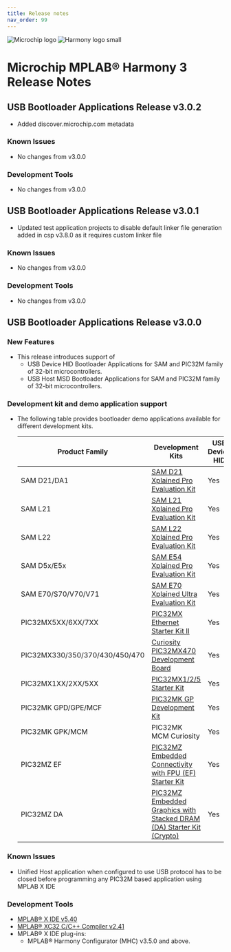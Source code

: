 ```yaml
---
title: Release notes
nav_order: 99
---
```


![Microchip logo](https://raw.githubusercontent.com/wiki/Microchip-MPLAB-Harmony/Microchip-MPLAB-Harmony.github.io/images/microchip_logo.png)
![Harmony logo small](https://raw.githubusercontent.com/wiki/Microchip-MPLAB-Harmony/Microchip-MPLAB-Harmony.github.io/images/microchip_mplab_harmony_logo_small.png)

# Microchip MPLAB® Harmony 3 Release Notes

## USB Bootloader Applications Release v3.0.2

- Added discover.microchip.com metadata

### Known Issues
- No changes from v3.0.0

### Development Tools
- No changes from v3.0.0

## USB Bootloader Applications Release v3.0.1

- Updated test application projects to disable default linker file generation added in csp v3.8.0 as it requires custom linker file

### Known Issues
- No changes from v3.0.0

### Development Tools
- No changes from v3.0.0

## USB Bootloader Applications Release v3.0.0
### New Features

- This release introduces support of
    - USB Device HID Bootloader Applications for SAM and PIC32M family of 32-bit microcontrollers.
    - USB Host MSD Bootloader Applications for SAM and PIC32M family of 32-bit microcontrollers.

### Development kit and demo application support
- The following table provides bootloader demo applications available for different development kits.

    | Product Family                 | Development Kits                                    | USB Device HID   | USB Host MSD              |
    | ------------------------------ | --------------------------------------------------- | ---------------- | ------------------------- |
    | SAM D21/DA1                    | [SAM D21 Xplained Pro Evaluation Kit](https://www.microchip.com/DevelopmentTools/ProductDetails.aspx?PartNO=ATSAMD21-XPRO)   | Yes              | Yes                       |
    | SAM L21                        | [SAM L21 Xplained Pro Evaluation Kit](https://www.microchip.com/developmenttools/ProductDetails/ATSAML21-XPRO-B)             | Yes              | No                        |
    | SAM L22                        | [SAM L22 Xplained Pro Evaluation Kit](https://www.microchip.com/developmenttools/ProductDetails/ATSAML22-XPRO-B)             | Yes              | No                        |
    | SAM D5x/E5x                    | [SAM E54 Xplained Pro Evaluation Kit](https://www.microchip.com/developmenttools/ProductDetails/ATSAME54-XPRO)               | Yes              | Yes                       |
    | SAM E70/S70/V70/V71            | [SAM E70 Xplained Ultra Evaluation Kit](https://www.microchip.com/DevelopmentTools/ProductDetails.aspx?PartNO=ATSAME70-XULT)   | Yes              | Yes                       |
    | PIC32MX5XX/6XX/7XX             | [PIC32MX Ethernet Starter Kit II](https://www.microchip.com/DevelopmentTools/ProductDetails/dm320004-2)                                                                                       | Yes              | Yes                       |
    | PIC32MX330/350/370/430/450/470 | [Curiosity PIC32MX470 Development Board](https://www.microchip.com/DevelopmentTools/ProductDetails/dm320103)                    | Yes              | Yes                       |
    | PIC32MX1XX/2XX/5XX             | [PIC32MX1/2/5 Starter Kit](https://www.microchip.com/developmenttools/productdetails/dm320100)                                                                                       | Yes              | No                        |
    | PIC32MK GPD/GPE/MCF            | [PIC32MK GP Development Kit](https://www.microchip.com/developmenttools/ProductDetails/dm320106)                                                                                       | Yes              | Yes                       |
    | PIC32MK GPK/MCM                | PIC32MK MCM Curiosity                               | Yes              | No                        |
    | PIC32MZ EF                     | [PIC32MZ Embedded Connectivity with FPU (EF) Starter Kit](https://www.microchip.com/Developmenttools/ProductDetails/Dm320007)                    | Yes              | Yes                       |
    | PIC32MZ DA                     | [PIC32MZ Embedded Graphics with Stacked DRAM (DA) Starter Kit (Crypto)](https://www.microchip.com/DevelopmentTools/ProductDetails/DM320010-C)                  | Yes              | Yes                       |


### Known Issues

* Unified Host application when configured to use USB protocol has to be closed before programming any PIC32M based application using MPLAB X IDE


### Development Tools

* [MPLAB® X IDE v5.40](https://www.microchip.com/mplab/mplab-x-ide)
* [MPLAB® XC32 C/C++ Compiler v2.41](https://www.microchip.com/mplab/compilers)
* MPLAB® X IDE plug-ins:
    * MPLAB® Harmony Configurator (MHC) v3.5.0 and above.
